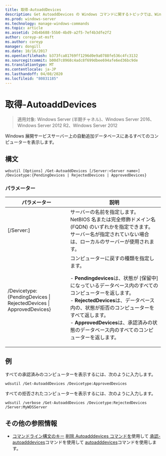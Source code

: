 ```yaml
---
title: 取得-AutoaddDevices
description: Get AutoaddDevices の Windows コマンドに関するトピックでは、Windows 展開サービスサーバー上の自動追加データベースにあるすべてのコンピューターが表示されます。
ms.prod: windows-server
ms.technology: manage-windows-commands
ms.topic: article
ms.assetid: 24b4b688-55b0-4bd9-a2f5-7ef4b3dfe2f2
author: coreyp-at-msft
ms.author: coreyp
manager: dongill
ms.date: 10/16/2017
ms.openlocfilehash: b373fca81769ff1296d0e9a0788fe536c4fc3132
ms.sourcegitcommit: b00d7c8968c4adc8f699dbee694afe6ed36bc9de
ms.translationtype: MT
ms.contentlocale: ja-JP
ms.lasthandoff: 04/08/2020
ms.locfileid: "80831185"
---
```

# <a name="get-autoadddevices"></a>取得-AutoaddDevices

>適用対象: Windows Server (半期チャネル)、Windows Server 2016、Windows Server 2012 R2、Windows Server 2012

Windows 展開サービスサーバー上の自動追加データベースにあるすべてのコンピューターを表示します。

## <a name="syntax"></a>構文
```
wdsutil [Options] /Get-AutoaddDevices [/Server:<Server name>] /Devicetype:{PendingDevices | RejectedDevices | ApprovedDevices}
```
### <a name="parameters"></a>パラメーター
|パラメーター|説明|
|-------|--------|
|[/Server:<Server name>]|サーバーの名前を指定します。 NetBIOS 名または完全修飾ドメイン名 (FQDN) のいずれかを指定できます。 サーバー名が指定されていない場合は、ローカルのサーバーが使用されます。|
|/Devicetype: {PendingDevices &#124; RejectedDevices &#124; ApprovedDevices}|コンピューターに戻すの種類を指定します。<p>-   **Pendingdevices**は、状態が [保留中] になっているデータベース内のすべてのコンピューターを返します。<br />-   **RejectedDevices**は、データベース内の、状態が拒否のコンピューターをすべて返します。<br />-   **ApprovedDevices**は、承認済みの状態のデータベース内のすべてのコンピューターを返します。|
## <a name="examples"></a><a name=BKMK_examples></a>例
すべての承認済みのコンピューターを表示するには、次のように入力します。
```
wdsutil /Get-AutoaddDevices /Devicetype:ApprovedDevices
```
すべての拒否されたコンピューターを表示するには、次のように入力します。
```
wdsutil /verbose /Get-AutoaddDevices /Devicetype:RejectedDevices /Server:MyWDSServer
```
## <a name="additional-references"></a>その他の参照情報
- [コマンドライン構文のキー](command-line-syntax-key.md)
[削除 Autoadddevices コマンドを](using-the-delete-autoadddevices-command.md)使用して
[承認-autoadddevices](using-the-approve-autoadddevices-command.md)コマンドを使用して
[autoadddevices](using-the-reject-autoadddevices-command.md)コマンドを使用します。
